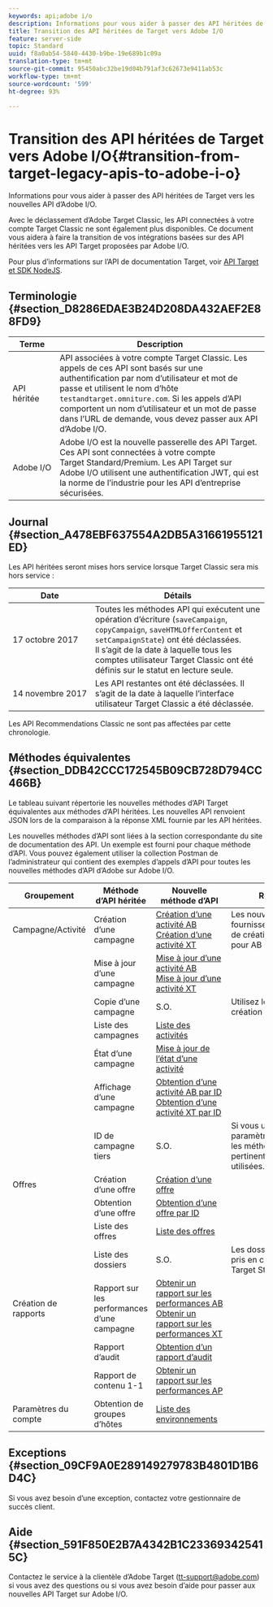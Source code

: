 ```yaml
---
keywords: api;adobe i/o
description: Informations pour vous aider à passer des API héritées de Target vers les nouvelles API d’Adobe I/O.
title: Transition des API héritées de Target vers Adobe I/O
feature: server-side
topic: Standard
uuid: f8a0ab54-5840-4430-b9be-19e689b1c09a
translation-type: tm+mt
source-git-commit: 95450abc32be19d04b791af3c62673e9411ab53c
workflow-type: tm+mt
source-wordcount: '599'
ht-degree: 93%

---
```



# Transition des API héritées de Target vers Adobe I/O{#transition-from-target-legacy-apis-to-adobe-i-o}

Informations pour vous aider à passer des API héritées de Target vers les nouvelles API d’Adobe I/O.

Avec le déclassement d’Adobe Target Classic, les API connectées à votre compte Target Classic ne sont également plus disponibles. Ce document vous aidera à faire la transition de vos intégrations basées sur des API héritées vers les API Target proposées par Adobe I/O.

Pour plus d’informations sur l’API de documentation Target, voir [API Target et SDK NodeJS](/help/c-implementing-target/c-api-and-sdk-overview/api-and-sdk-overview.md#concept_5718EC1FF2ED4436935D0BCCD7AA29A6).

## Terminologie {#section_D8286EDAE3B24D208DA432AEF2E88FD9}

| Terme | Description |
|--- |--- |
| API héritée | API associées à votre compte Target Classic. Les appels de ces API sont basés sur une authentification par nom d’utilisateur et mot de passe et utilisent le nom d’hôte `testandtarget.omniture.com`. Si les appels d’API comportent un nom d’utilisateur et un mot de passe dans l’URL de demande, vous devez passer aux API d’Adobe I/O. |
| Adobe I/O | Adobe I/O est la nouvelle passerelle des API Target. Ces API sont connectées à votre compte Target Standard/Premium. Les API Target sur Adobe I/O utilisent une authentification JWT, qui est la norme de l’industrie pour les API d’entreprise sécurisées. |

## Journal {#section_A478EBF637554A2DB5A31661955121ED}

Les API héritées seront mises hors service lorsque Target Classic sera mis hors service :

| Date | Détails |
|--- |--- |
| 17 octobre 2017 | Toutes les méthodes API qui exécutent une opération d’écriture (`saveCampaign`, `copyCampaign`, `saveHTMLOfferContent` et `setCampaignState`) ont été déclassées.<br>Il s’agit de la date à laquelle tous les comptes utilisateur Target Classic ont été définis sur le statut en lecture seule. |
| 14 novembre 2017 | Les API restantes ont été déclassées. Il s’agit de la date à laquelle l’interface utilisateur Target Classic a été déclassée. |

Les API Recommendations Classic ne sont pas affectées par cette chronologie.

## Méthodes équivalentes {#section_DDB42CCC172545B09CB728D794CC466B}

Le tableau suivant répertorie les nouvelles méthodes d’API Target équivalentes aux méthodes d’API héritées. Les nouvelles API renvoient JSON lors de la comparaison à la réponse XML fournie par les API héritées.

Les nouvelles méthodes d’API sont liées à la section correspondante du site de documentation des API. Un exemple est fourni pour chaque méthode d’API. Vous pouvez également utiliser la collection Postman de l’administrateur qui contient des exemples d’appels d’API pour toutes les nouvelles méthodes d’API d’Adobe sur Adobe I/O.

| Groupement | Méthode d’API héritée | Nouvelle méthode d’API | Remarques |
|--- |--- |--- |--- |
| Campagne/Activité | Création d’une campagne | [Création d’une activité AB](http://developers.adobetarget.com/api/#create-ab-activity)<br>[Création d’une activité XT](http://developers.adobetarget.com/api/#create-xt-activity) | Les nouvelles API fournissent des méthodes de création distinctes pour AB et XT. |
|  | Mise à jour d’une campagne | [Mise à jour d’une activité AB](http://developers.adobetarget.com/api/#update-ab-activity)<br>[Mise à jour d’une activité XT](http://developers.adobetarget.com/api/#update-xt-activity) |  |
|  | Copie d’une campagne | S.O. | Utilisez les API de création d’activités. |
|  | Liste des campagnes | [Liste des activités](http://developers.adobetarget.com/api/#list-activities) |  |
|  | État d’une campagne | [Mise à jour de l’état d’une activité](http://developers.adobetarget.com/api/#update-activity-state) |  |
|  | Affichage d’une campagne | [Obtention d’une activité AB par ID](http://developers.adobetarget.com/api/#get-ab-activity-by-id)<br>[Obtention d’une activité XT par ID](http://developers.adobetarget.com/api/#get-xt-activity-by-id) |  |
|  | ID de campagne tiers | S.O. | Si vous utilisez un paramètre thirdpartyID, les méthodes d’activité pertinentes peuvent être utilisées. |
| Offres | Création d’une offre | [Création d’une offre](http://developers.adobetarget.com/api/#create-offer) |  |
|  | Obtention d’une offre | [Obtention d’une offre par ID](http://developers.adobetarget.com/api/#get-offer-by-id) |  |
|  | Liste des offres | [Liste des offres](http://developers.adobetarget.com/api/#list-offers) |  |
|  | Liste des dossiers | S.O. | Les dossiers ne sont pas pris en charge dans Target Standard/Premium. |
| Création de rapports | Rapport sur les performances d’une campagne | [Obtenir un rapport sur les performances AB](http://developers.adobetarget.com/api/#get-ab-performance-report)<br>[Obtenir un rapport sur les performances XT](http://developers.adobetarget.com/api/#get-xt-performance-report) |  |
|  | Rapport d’audit | [Obtention d’un rapport d’audit](http://developers.adobetarget.com/api/#get-audit-report) |  |
|  | Rapport de contenu 1-1 | [Obtenir un rapport sur les performances AP](http://developers.adobetarget.com/api/#get-ap-activity-performance-report) |  |
| Paramètres du compte | Obtention de groupes d’hôtes | [Liste des environnements](http://developers.adobetarget.com/api/#list-environments) |  |

## Exceptions {#section_09CF9A0E289149279783B4801D1B6D4C}

Si vous avez besoin d’une exception, contactez votre gestionnaire de succès client.

## Aide {#section_591F850E2B7A4342B1C233693425415C}

Contactez le service à la clientèle d’Adobe Target (tt-support@adobe.com) si vous avez des questions ou si vous avez besoin d’aide pour passer aux nouvelles API Target sur Adobe I/O.

